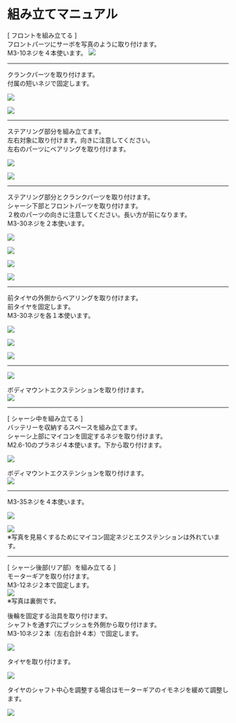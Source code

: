 # 組み立てマニュアル

[ フロントを組み立てる ]<br>
フロントパーツにサーボを写真のように取り付けます。<br>
M3-10ネジを４本使います。
![](/type1/img/type1_001.jpg)

<hr>

クランクパーツを取り付けます。<br>
付属の短いネジで固定します。

![](/type1/img/type1_002.jpg)

![](/type1/img/type1_003.jpg)

<hr>

ステアリング部分を組み立てます。<br>
左右対象に取り付けます。向きに注意してください。<br>
左右のパーツにベアリングを取り付けます。

![](/type1/img/type1_004.jpg)

![](/type1/img/type1_005.jpg)

<hr>

ステアリング部分とクランクパーツを取り付けます。<br>
シャーシ下部とフロントパーツを取り付けます。<br>
２枚のパーツの向きに注意してください。長い方が前になります。<br>
M3-30ネジを２本使います。

![](/type1/img/type1_006.jpg)

![](/type1/img/type1_007.jpg)

![](/type1/img/type1_008.jpg)

![](/type1/img/type1_009.jpg)

<hr>

前タイヤの外側からベアリングを取り付けます。<br>
前タイヤを固定します。<br>
M3-30ネジを各１本使います。

![](/type1/img/type1_010.jpg)

![](/type1/img/type1_011.jpg)

![](/type1/img/type1_012.jpg)

<hr>

![](/type1/img/type1_013.jpg)

ボディマウントエクステンションを取り付けます。<br>
![](/type1/img/type1_014.jpg)

<hr>

[ シャーシ中を組み立てる ]<br>
バッテリーを収納するスペースを組み立てます。<br>
シャーシ上部にマイコンを固定するネジを取り付けます。<br>
M2.6-10のプラネジ４本使います。下から取り付けます。

![](/type1/img/type1_019.jpg)

ボディマウントエクステンションを取り付けます。<br>
![](/type1/img/type1_020.jpg)

<hr>

M3-35ネジを４本使います。<br>

![](/type1/img/type1_015.jpg)

![](/type1/img/type1_016.jpg)<br>
※写真を見易くするためにマイコン固定ネジとエクステンションは外れています。

<hr>

[ シャーシ後部(リア部）を組み立てる ]<br>
モーターギアを取り付けます。<br>
M3-12ネジ２本で固定します。<br>
![](/type1/img/type1_021a.jpg)
<br>
※写真は裏側です。<br>


後輪を固定する治具を取り付けます。<br>
シャフトを通す穴にブッシュを外側から取り付けます。<br>
M3-10ネジ２本（左右合計４本）で固定します。

![](/type1/img/type1_021.jpg)

タイヤを取り付けます。<br>

![](/type1/img/type1_022.jpg)

タイヤのシャフト中心を調整する場合はモーターギアのイモネジを緩めて調整します。<br>

![](/type1/img/type1_023.jpg)
